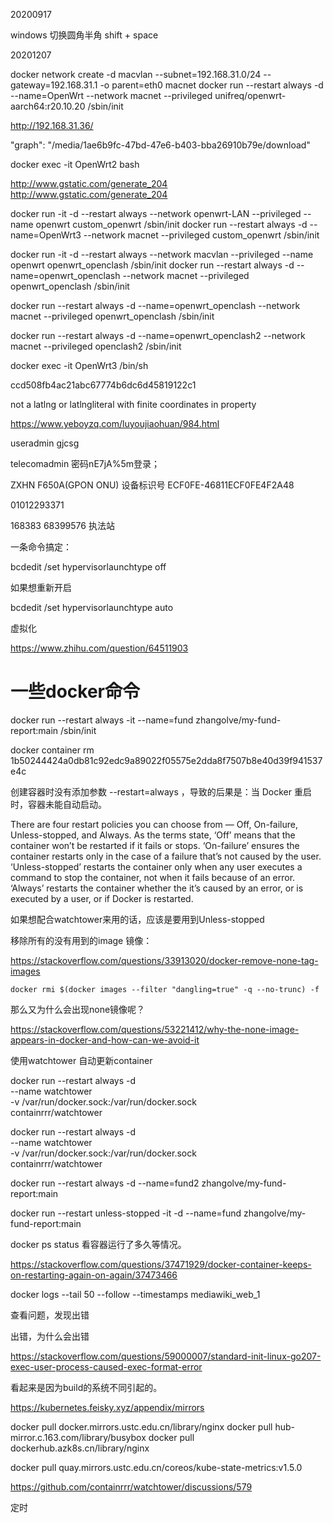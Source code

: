 20200917

windows 切换圆角半角 shift + space

20201207

docker network create -d macvlan --subnet=192.168.31.0/24 --gateway=192.168.31.1 -o parent=eth0 macnet
docker run --restart always -d --name=OpenWrt --network macnet --privileged unifreq/openwrt-aarch64:r20.10.20 /sbin/init

http://192.168.31.36/

"graph": "/media/1ae6b9fc-47bd-47e6-b403-bba26910b79e/download"

docker exec -it OpenWrt2 bash


http://www.gstatic.com/generate_204
http://www.gstatic.com/generate_204


docker run -it -d --restart always --network openwrt-LAN --privileged --name openwrt custom_openwrt /sbin/init
docker run --restart always -d --name=OpenWrt3 --network macnet --privileged custom_openwrt  /sbin/init

docker run -it -d --restart always --network macvlan --privileged --name openwrt openwrt_openclash /sbin/init
docker run --restart always -d --name=openwrt_openclash --network macnet --privileged openwrt_openclash  /sbin/init

docker run --restart always -d --name=openwrt_openclash --network macnet --privileged openwrt_openclash /sbin/init

docker run --restart always -d --name=openwrt_openclash2 --network macnet --privileged openclash2 /sbin/init

docker exec -it OpenWrt3  /bin/sh


ccd508fb4ac21abc67774b6dc6d45819122c1

not a latlng or latlngliteral with finite coordinates in property

https://www.yeboyzq.com/luyoujiaohuan/984.html

useradmin
gjcsg

telecomadmin 密码nE7jA%5m登录；


ZXHN F650A(GPON ONU)
设备标识号	ECF0FE-46811ECF0FE4F2A48

01012293371

168383
68399576  执法站


一条命令搞定：

bcdedit /set hypervisorlaunchtype off


如果想重新开启

bcdedit /set hypervisorlaunchtype auto

虚拟化

https://www.zhihu.com/question/64511903


# 一些docker命令
docker run --restart always -it --name=fund  zhangolve/my-fund-report:main /sbin/init

docker container rm 1b50244424a0db81c92edc9a89022f05575e2dda8f7507b8e40d39f941537e4c

创建容器时没有添加参数  --restart=always ，导致的后果是：当 Docker 重启时，容器未能自动启动。

There are four restart policies you can choose from — Off, On-failure, Unless-stopped, and Always. As the terms state, ‘Off’ means that the container won’t be restarted if it fails or stops. ‘On-failure’ ensures the container restarts only in the case of a failure that’s not caused by the user. ‘Unless-stopped’ restarts the container only when any user executes a command to stop the container, not when it fails because of an error. ‘Always’ restarts the container whether the it’s caused by an error, or is executed by a user, or if Docker is restarted.

如果想配合watchtower来用的话，应该是要用到Unless-stopped




移除所有的没有用到的image 镜像：

https://stackoverflow.com/questions/33913020/docker-remove-none-tag-images


```
docker rmi $(docker images --filter "dangling=true" -q --no-trunc) -f

```

那么又为什么会出现none镜像呢？

https://stackoverflow.com/questions/53221412/why-the-none-image-appears-in-docker-and-how-can-we-avoid-it


使用watchtower 自动更新container

docker run --restart always -d \
    --name watchtower \
    -v /var/run/docker.sock:/var/run/docker.sock \
    containrrr/watchtower

docker run --restart always  -d \
    --name watchtower \
    -v /var/run/docker.sock:/var/run/docker.sock \
    containrrr/watchtower


docker run --restart always -d --name=fund2  zhangolve/my-fund-report:main

docker run --restart unless-stopped -it -d --name=fund  zhangolve/my-fund-report:main

docker ps status 看容器运行了多久等情况。


https://stackoverflow.com/questions/37471929/docker-container-keeps-on-restarting-again-on-again/37473466

docker logs --tail 50 --follow --timestamps mediawiki_web_1

查看问题，发现出错

出错，为什么会出错

https://stackoverflow.com/questions/59000007/standard-init-linux-go207-exec-user-process-caused-exec-format-error

看起来是因为build的系统不同引起的。

https://kubernetes.feisky.xyz/appendix/mirrors

docker pull docker.mirrors.ustc.edu.cn/library/nginx
docker pull hub-mirror.c.163.com/library/busybox
docker pull dockerhub.azk8s.cn/library/nginx

docker pull quay.mirrors.ustc.edu.cn/coreos/kube-state-metrics:v1.5.0


https://github.com/containrrr/watchtower/discussions/579

定时